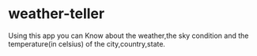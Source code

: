# weather-teller
Using this app you can Know about the weather,the sky condition and the temperature(in celsius) of the city,country,state.

